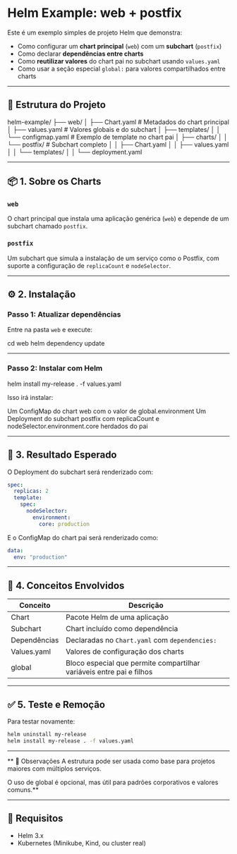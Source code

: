 # Helm Example: web + postfix

Este é um exemplo simples de projeto Helm que demonstra:

- Como configurar um **chart principal** (`web`) com um **subchart** (`postfix`)
- Como declarar **dependências entre charts**
- Como **reutilizar valores** do chart pai no subchart usando `values.yaml`
- Como usar a seção especial `global:` para valores compartilhados entre charts

---

## 📁 Estrutura do Projeto

helm-example/
├── web/
│ ├── Chart.yaml # Metadados do chart principal
│ ├── values.yaml # Valores globais e do subchart
│ ├── templates/
│ │ └── configmap.yaml # Exemplo de template no chart pai
│ ├── charts/
│ │ └── postfix/ # Subchart completo
│ │ ├── Chart.yaml
│ │ ├── values.yaml
│ │ └── templates/
│ │ └── deployment.yaml

---

## 📦 1. Sobre os Charts

### `web`

O chart principal que instala uma aplicação genérica (`web`) e depende de um subchart chamado `postfix`.

### `postfix`

Um subchart que simula a instalação de um serviço como o Postfix, com suporte a configuração de `replicaCount` e `nodeSelector`.

---

## ⚙️ 2. Instalação

### Passo 1: Atualizar dependências

Entre na pasta `web` e execute:

cd web
helm dependency update

---

### Passo 2: Instalar com Helm

helm install my-release . -f values.yaml

Isso irá instalar:

Um ConfigMap do chart web com o valor de global.environment
Um Deployment do subchart postfix com replicaCount e nodeSelector.environment.core herdados do pai


---


## 📌 3. Resultado Esperado

O Deployment do subchart será renderizado com:

```yaml
spec:
  replicas: 2
  template:
    spec:
      nodeSelector:
        environment:
          core: production
```

E o ConfigMap do chart pai será renderizado como:

```yaml
data:
  env: "production"
```


---  

  
## 🧠 4. Conceitos Envolvidos

| Conceito     | Descrição                                                                 |
|--------------|---------------------------------------------------------------------------|
| Chart        | Pacote Helm de uma aplicação                                              |
| Subchart     | Chart incluído como dependência                                           |
| Dependências | Declaradas no `Chart.yaml` com `dependencies:`                           |
| Values.yaml  | Valores de configuração dos charts                                        |
| global       | Bloco especial que permite compartilhar variáveis entre pai e filhos     |



---

## ✅ 5. Teste e Remoção

Para testar novamente:

```bash
helm uninstall my-release
helm install my-release . -f values.yaml
```



---

**
📝 Observações
A estrutura pode ser usada como base para projetos maiores com múltiplos serviços.

O uso de global é opcional, mas útil para padrões corporativos e valores comuns.**


---


## 📌 Requisitos

- Helm 3.x
- Kubernetes (Minikube, Kind, ou cluster real)



